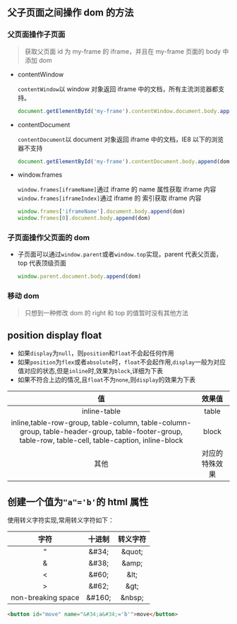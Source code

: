 ## 父子页面之间操作 dom 的方法

### 父页面操作子页面

> 获取父页面 id 为 my-frame 的 iframe，并且在 my-frame 页面的 body 中添加 dom

- contentWindow

  `contentWindow`以 window 对象返回 iframe 中的文档，所有主流浏览器都支持。

  ```js
  document.getElementById('my-frame').contentWindow.document.body.append(dom)
  ```

- contentDocument

  `contentDocument`以 document 对象返回 iframe 中的文档，IE8 以下的浏览器不支持

  ```js
  document.getElementById('my-frame').contentDocument.body.append(dom)
  ```

- window.frames

  `window.frames[iframeName]`通过 iframe 的 name 属性获取 iframe 内容
  `window.frames[iframeIndex]`通过 iframe 的 索引获取 iframe 内容

  ```js
  window.frames['iframeName'].document.body.append(dom)
  window.frames[0].document.body.append(dom)
  ```

### 子页面操作父页面的 dom

- 子页面可以通过`window.parent`或者`window.top`实现，parent 代表父页面，top 代表顶级页面

  ```js
  window.parent.document.body.append(dom)
  ```

### 移动 dom

> 只想到一种修改 dom 的 right 和 top 的值暂时没有其他方法

## position display float

- 如果`display`为`null`，则`position`和`float`不会起任何作用
- 如果`position`为`flex`或者`absolute`时，`float`不会起作用,`display`一般为对应值对应的状态,但是`inline`时,效果为`block`,详细为下表
- 如果不符合上边的情况,且`float`不为`none`,则`display`的效果为下表

|                                                                          值                                                                          |     效果值     |
| :--------------------------------------------------------------------------------------------------------------------------------------------------: | :------------: |
|                                                                     inline-table                                                                     |     table      |
| inline,table-row-group, table-column, table-column-group, table-header-group, table-footer-group, table-row, table-cell, table-caption, inline-block |     block      |
|                                                                         其他                                                                         | 对应的特殊效果 |

## 创建一个值为`"a"='b'`的 html 属性

使用转义字符实现,常用转义字符如下：

|        字符        | 十进制  | 转义字符 |
| :----------------: | :-----: | :------: |
|         "          | \&#34;  | \&quot;  |
|         &          | \&#38;  |  \&amp;  |
|         <          | \&#60;  |  \&lt;   |
|         >          | \&#62;  |  \&gt;   |
| non-breaking space | \&#160; | \&nbsp;  |

```html
<button id="move" name="&#34;a&#34;='b'">move</button>
```
